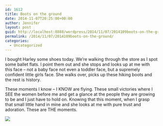 ```yaml
---
id: 1612
title: Boots on the ground
date: 2014-11-07T20:25:00+00:00
author: Jennifer
layout: post
guid: http://localhost:8888/wordpress/2014/11/07/2014109boots-on-the-ground/
permalink: /2014/11/07/2014109boots-on-the-ground/
categories:
  - Uncategorized
---
```

I bought Harley some shoes today. We&#8217;re walking through the store as I spot some ballet flats. I point them out and she stops and looks up at me with this face &#8211; not&nbsp;a baby face not even a toddler face, but a supremely confident little girls face. She walks over, picks up these hiking boots and the rest is history.&nbsp;

These moments I know &#8211;&nbsp;I KNOW are flying. These small victories where I SEE the women before me and get a&nbsp;glance at&nbsp;the people they are growing to be and I just have to hold on. Knowing that this moment, when I grasp that&nbsp;small little hand in mine and she looks at me with pure trust and adoration. These are THE&nbsp;moments.

<div class="image-gallery-wrapper">
  <p>
    <img src="http://static1.squarespace.com/static/50db6bb3e4b015296cd43789/50dfa5b1e4b0dc6320e0b5ea/547e657be4b0d0c3b380d2ac/1417569661998/2014-11-24+15.58.11.jpg.11.jpg?format=original" />
  </p>
</div>